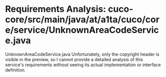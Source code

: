 # Requirements Analysis: cuco-core/src/main/java/at/a1ta/cuco/core/service/UnknownAreaCodeService.java

UnknownAreaCodeService.java
Unfortunately, only the copyright header is visible in the preview, so I cannot provide a detailed analysis of this service's requirements without seeing its actual implementation or interface definition.